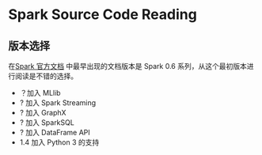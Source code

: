 # Spark Source Code Reading

## 版本选择

在[Spark 官方文档](https://spark.apache.org/documentation.html) 中最早出现的文档版本是 Spark 0.6 系列，从这个最初版本进行阅读是不错的选择。

- ？加入 MLlib
- ? 加入 Spark Streaming
- ? 加入 GraphX
- ? 加入 SparkSQL
- ? 加入 DataFrame API
- 1.4 加入 Python 3 的支持
